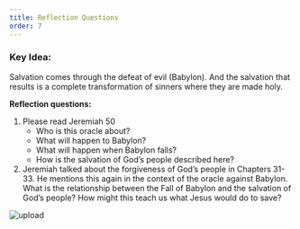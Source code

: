 ```yaml
---
title: Reflection Questions
order: 7
---
```


### Key Idea: 
Salvation comes through the defeat of evil (Babylon). And the salvation that results is a complete transformation of sinners where they are made holy.  


**Reflection questions:**
1. Please read Jeremiah 50
    * Who is this oracle about?
    * What will happen to Babylon?
    * What will happen when Babylon falls?
    * How is the salvation of God’s people described here?
2. Jeremiah talked about the forgiveness of God’s people in Chapters 31-33. He mentions this again in the context of the oracle against Babylon. What is the relationship between the Fall of Babylon and the salvation of God’s people? How might this teach us what Jesus would do to save? 




![upload](https://github.com/stgeorgeshurstville/bulletin/assets/119166299/148ee660-ee69-46d7-bbc8-139ef05558f8)


